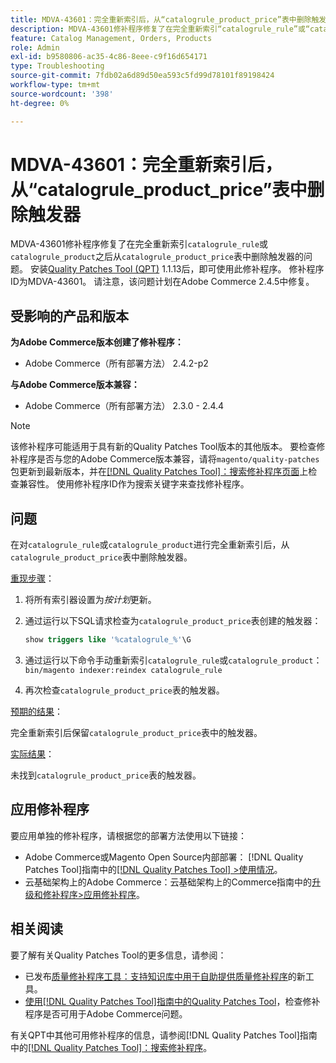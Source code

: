 ```yaml
---
title: MDVA-43601：完全重新索引后，从“catalogrule_product_price”表中删除触发器
description: MDVA-43601修补程序修复了在完全重新索引“catalogrule_rule”或“catalogrule_product”后，从“catalogrule_product_price”表中删除触发器的问题。 安装[Quality Patches Tool (QPT)](https://experienceleague.adobe.com/en/docs/commerce-operations/tools/quality-patches-tool/quality-patches-tool-to-self-serve-quality-patches) 1.1.13后，即可使用此修补程序。 修补程序ID为MDVA-43601。 请注意，该问题计划在Adobe Commerce 2.4.5中修复。
feature: Catalog Management, Orders, Products
role: Admin
exl-id: b9580806-ac35-4c86-8eee-c9f16d654171
type: Troubleshooting
source-git-commit: 7fdb02a6d89d50ea593c5fd99d78101f89198424
workflow-type: tm+mt
source-wordcount: '398'
ht-degree: 0%

---
```


# MDVA-43601：完全重新索引后，从“catalogrule_product_price”表中删除触发器

MDVA-43601修补程序修复了在完全重新索引`catalogrule_rule`或`catalogrule_product`之后从`catalogrule_product_price`表中删除触发器的问题。 安装[Quality Patches Tool (QPT)](https://experienceleague.adobe.com/en/docs/commerce-operations/tools/quality-patches-tool/quality-patches-tool-to-self-serve-quality-patches) 1.1.13后，即可使用此修补程序。 修补程序ID为MDVA-43601。 请注意，该问题计划在Adobe Commerce 2.4.5中修复。

## 受影响的产品和版本

**为Adobe Commerce版本创建了修补程序：**

* Adobe Commerce（所有部署方法） 2.4.2-p2

**与Adobe Commerce版本兼容：**

* Adobe Commerce（所有部署方法） 2.3.0 - 2.4.4

>[!NOTE]
>
>该修补程序可能适用于具有新的Quality Patches Tool版本的其他版本。 要检查修补程序是否与您的Adobe Commerce版本兼容，请将`magento/quality-patches`包更新到最新版本，并在[[!DNL Quality Patches Tool]：搜索修补程序页面](https://experienceleague.adobe.com/en/docs/commerce-operations/tools/quality-patches-tool/quality-patches-tool-to-self-serve-quality-patches)上检查兼容性。 使用修补程序ID作为搜索关键字来查找修补程序。

## 问题

在对`catalogrule_rule`或`catalogrule_product`进行完全重新索引后，从`catalogrule_product_price`表中删除触发器。

<u>重现步骤</u>：

1. 将所有索引器设置为&#x200B;*按计划*&#x200B;更新。
1. 通过运行以下SQL请求检查为`catalogrule_product_price`表创建的触发器：

   ```sql
   show triggers like '%catalogrule_%'\G
   ```

1. 通过运行以下命令手动重新索引`catalogrule_rule`或`catalogrule_product`： `bin/magento indexer:reindex catalogrule_rule`
1. 再次检查`catalogrule_product_price`表的触发器。

<u>预期的结果</u>：

完全重新索引后保留`catalogrule_product_price`表中的触发器。

<u>实际结果</u>：

未找到`catalogrule_product_price`表的触发器。

## 应用修补程序

要应用单独的修补程序，请根据您的部署方法使用以下链接：

* Adobe Commerce或Magento Open Source内部部署： [!DNL Quality Patches Tool]指南中的[[!DNL Quality Patches Tool] >使用情况](/help/tools/quality-patches-tool/usage.md)。
* 云基础架构上的Adobe Commerce：云基础架构上的Commerce指南中的[升级和修补程序>应用修补程序](https://experienceleague.adobe.com/docs/commerce-cloud-service/user-guide/develop/upgrade/apply-patches.html)。

## 相关阅读

要了解有关Quality Patches Tool的更多信息，请参阅：

* 已发布[质量修补程序工具：支持知识库中用于自助提供质量修补程序](https://experienceleague.adobe.com/en/docs/commerce-operations/tools/quality-patches-tool/quality-patches-tool-to-self-serve-quality-patches)的新工具。
* [使用[!DNL Quality Patches Tool]指南中的Quality Patches Tool](/help/tools/quality-patches-tool/patches-available-in-qpt/check-patch-for-magento-issue-with-magento-quality-patches.md)，检查修补程序是否可用于Adobe Commerce问题。

有关QPT中其他可用修补程序的信息，请参阅[!DNL Quality Patches Tool]指南中的[[!DNL Quality Patches Tool]：搜索修补程序](https://experienceleague.adobe.com/tools/commerce-quality-patches/index.html)。
